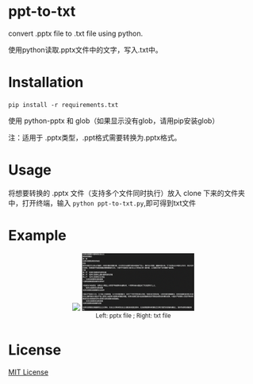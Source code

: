 # ppt-to-txt
convert .pptx file to .txt file using python.

使用python读取.pptx文件中的文字，写入.txt中。

# Installation 

`pip install -r requirements.txt`


使用 python-pptx 和 glob（如果显示没有glob，请用pip安装glob）

注：适用于 .pptx类型，.ppt格式需要转换为.pptx格式。
# Usage

将想要转换的 .pptx 文件（支持多个文件同时执行）放入 clone 下来的文件夹中，打开终端，输入 `python ppt-to-txt.py`,即可得到txt文件

# Example

<p align="center">
  <img src="images/example1.png", width="45%">
  <img src="images/example2.png", width="45%">
  <br>
  <sup>Left: pptx file  ;  Right: txt file</sup>
</p>


# License
[MIT License](LICENSE)

